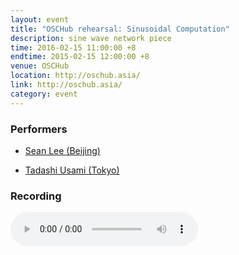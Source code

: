 ```yaml
---
layout: event
title: "OSCHub rehearsal: Sinusoidal Computation"
description: sine wave network piece
time: 2016-02-15 11:00:00 +8
endtime: 2015-02-15 12:00:00 +8
venue: OSCHub
location: http://oschub.asia/
link: http://oschub.asia/
category: event
---
```


### Performers

* [Sean Lee (Beijing)](http://notimportant.org)

* [Tadashi Usami (Tokyo)](http://oschub.asia/weblog/)

### Recording

<audio src="{{site.cdn_path}}2016-02-15-sine_comp.m4a" controls="">
</audio>
